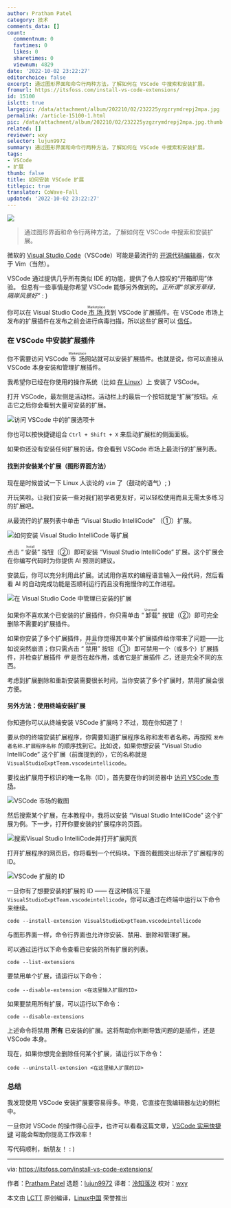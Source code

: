```yaml
---
author: Pratham Patel
category: 技术
comments_data: []
count:
  commentnum: 0
  favtimes: 0
  likes: 0
  sharetimes: 0
  viewnum: 4829
date: '2022-10-02 23:22:27'
editorchoice: false
excerpt: 通过图形界面和命令行两种方法，了解如何在 VSCode 中搜索和安装扩展。
fromurl: https://itsfoss.com/install-vs-code-extensions/
id: 15100
islctt: true
largepic: /data/attachment/album/202210/02/232225yzgzrymdrepj2mpa.jpg
permalink: /article-15100-1.html
pic: /data/attachment/album/202210/02/232225yzgzrymdrepj2mpa.jpg.thumb.jpg
related: []
reviewer: wxy
selector: lujun9972
summary: 通过图形界面和命令行两种方法，了解如何在 VSCode 中搜索和安装扩展。
tags:
- VSCode
- 扩展
thumb: false
title: 如何安装 VSCode 扩展
titlepic: true
translator: CoWave-Fall
updated: '2022-10-02 23:22:27'
---
```


![](/data/attachment/album/202210/02/232225yzgzrymdrepj2mpa.jpg)



> 
> 通过图形界面和命令行两种方法，了解如何在 VSCode 中搜索和安装扩展。
> 
> 
> 


微软的 [Visual Studio Code](https://code.visualstudio.com/)（VSCode）可能是最流行的 [开源代码编辑器](https://itsfoss.com/best-modern-open-source-code-editors-for-linux/)，仅次于 Vim（当然）。


VSCode 通过提供几乎所有类似 IDE 的功能，提供了令人惊叹的“开箱即用”体验。 但总有一些事情是你希望 VSCode 能够另外做到的。*正所谓“邻家芳草绿，隔岸风景好”* : )


你可以在 Visual Studio Code <ruby> <a href="https://marketplace.visualstudio.com/VSCode">  市场 </a> <rt>  Marketplace </rt></ruby> 找到 VSCode 扩展插件。在 VSCode 市场上发布的扩展插件在发布之前会进行病毒扫描，所以这些扩展可以 [信任](https://code.visualstudio.com/docs/editor/extension-marketplace#_can-i-trust-extensions-from-the-marketplace)。


### 在 VSCode 中安装扩展插件


你不需要访问 VSCode <ruby> 市场 <rt>  Marketplace </rt></ruby> 网站就可以安装扩展插件。也就是说，你可以直接从 VSCode 本身安装和管理扩展插件。


我希望你已经在你使用的操作系统（比如 [在 Linux](https://itsfoss.com/install-visual-studio-code-ubuntu/)）上 安装了 VSCode。


打开 VSCode，最左侧是活动栏。活动栏上的最后一个按钮就是“扩展”按钮。点击它之后你会看到大量可安装的扩展。


![访问 VSCode 中的扩展选项卡](/data/attachment/album/202210/02/232228n1h38y1hhh1183zf.jpg)


你也可以按快捷键组合 `Ctrl + Shift + X` 来启动扩展栏的侧面面板。


如果你还没有安装任何扩展的话，你会看到 VSCode 市场上最流行的扩展列表。


#### 找到并安装某个扩展（图形界面方法）


现在是时候尝试一下 Linux 人谈论的 `vim` 了（鼓动的语气）; )


开玩笑啦。让我们安装一些对我们初学者更友好，可以轻松使用而且无需太多练习的扩展吧。


从最流行的扩展列表中单击 “Visual Studio IntelliCode” （①）扩展。


![如何安装 Visual Studio IntelliCode 等扩展](/data/attachment/album/202210/02/232228cadk6txpkdd5zvvk.jpg)


点击 “<ruby> 安装 <rt>  Install </rt></ruby>” 按钮（②）即可安装 “Visual Studio IntelliCode” 扩展。这个扩展会在你编写代码时为你提供 AI 预测的建议。


安装后，你可以充分利用此扩展。试试用你喜欢的编程语言输入一段代码，然后看看 AI 的自动完成功能是否顺利运行而且没有拖慢你的工作进程。


![在 Visual Studio Code 中管理已安装的扩展](/data/attachment/album/202210/02/232229opm6i4jripfjmk40.jpg)


如果你不喜欢某个已安装的扩展插件，你只需单击 “<ruby> 卸载 <rt>  Uninstall </rt></ruby>” 按钮（②）即可完全删除不需要的扩展插件。


如果你安装了多个扩展插件，并且你觉得其中某个扩展插件给你带来了问题——比如说突然崩溃；你只需点击 “<ruby> 禁用 <rt>  Disable </rt></ruby>” 按钮（①）即可禁用一个（或多个）扩展插件，并检查扩展插件 *甲* 是否在起作用，或者它是扩展插件 *乙*，还是完全不同的东西。


考虑到扩展删除和重新安装需要很长时间，当你安装了多个扩展时，禁用扩展会很方便。


#### 另外方法：使用终端安装扩展


你知道你可以从终端安装 VSCode 扩展吗？不过，现在你知道了！


要从你的终端安装扩展程序，你需要知道扩展程序名称和发布者名称，再按照 `发布者名称.扩展程序名称` 的顺序找到它。比如说，如果你想安装 “Visual Studio IntelliCode” 这个扩展（前面提到的），它的名称就是 `VisualStudioExptTeam.vscodeintellicode`。


要找出扩展用于标识的唯一名称（ID），首先要在你的浏览器中 [访问 VSCode 市场](https://marketplace.visualstudio.com/)。


![VSCode 市场的截图](/data/attachment/album/202210/02/232230t3jw8gawzabxbgx8.jpg)


然后搜索某个扩展，在本教程中，我将以安装 “Visual Studio IntelliCode” 这个扩展为例。下一步，打开你要安装的扩展程序的页面。


![搜索Visual Studio IntelliCode并打开扩展网页](/data/attachment/album/202210/02/232230uoo84pccooebcu4u.jpg)


打开扩展程序的网页后，你将看到一个代码块。下面的截图突出标示了扩展程序的 ID。


![VSCode 扩展的 ID](/data/attachment/album/202210/02/232231kiv6n3ulv082n432.jpg)


一旦你有了想要安装的扩展的 ID —— 在这种情况下是 `VisualStudioExptTeam.vscodeintellicode`，你可以通过在终端中运行以下命令来继续。



```
code --install-extension VisualStudioExptTeam.vscodeintellicode

```

与图形界面一样，命令行界面也允许你安装、禁用、删除和管理扩展。


可以通过运行以下命令查看已安装的所有扩展的列表。



```
code --list-extensions

```

要禁用单个扩展，请运行以下命令：



```
code --disable-extension <在这里输入扩展的ID>

```

如果要禁用所有扩展，可以运行以下命令：



```
code --disable-extensions

```

上述命令将禁用 **所有** 已安装的扩展。这将帮助你判断导致问题的是插件，还是 VSCode 本身。


现在，如果你想完全删除任何某个扩展，请运行以下命令：



```
code --uninstall-extension <在这里输入扩展的ID>

```

### 总结


我发现使用 VSCode 安装扩展要容易得多。毕竟，它直接在我编辑器左边的侧栏中。


一旦你对 VSCode 的操作得心应手，也许可以看看这篇文章，[VSCode 实用快捷键](https://itsfoss.com/vs-code-shortcuts/) 可能会帮助你提高工作效率！


写代码顺利，新朋友！ : )




---


via: <https://itsfoss.com/install-vs-code-extensions/>


作者：[Pratham Patel](https://itsfoss.com/author/pratham/) 选题：[lujun9972](https://github.com/lujun9972) 译者：[泠知落汐](https://github.com/CoWave-Fall) 校对：[wxy](https://github.com/wxy)


本文由 [LCTT](https://github.com/LCTT/TranslateProject) 原创编译，[Linux中国](https://linux.cn/) 荣誉推出